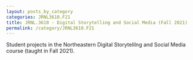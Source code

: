 ```yaml
---
layout: posts_by_category
categories: JRNL3610.F21
title: JRNL.3610 - Digital Storytelling and Social Media (Fall 2021)
permalink: /category/JRNL3610.F21
---
```


Student projects in the Northeastern Digital Storytelilng and Social Media course (taught in Fall 2021).
